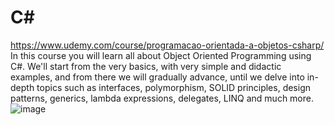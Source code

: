 # C#
https://www.udemy.com/course/programacao-orientada-a-objetos-csharp/
In this course you will learn all about Object Oriented Programming using C#. We'll start from the very basics, with very simple and didactic examples, and from there we will gradually advance, until we delve into in-depth topics such as interfaces, polymorphism, SOLID principles, design patterns, generics, lambda expressions, delegates, LINQ and much more.
![image](https://user-images.githubusercontent.com/87822546/190214193-91d0fd7d-2b4d-45f9-b5ac-c40b84b42db4.png)
